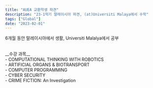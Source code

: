 ```yaml
---
title: "AUEA 교환학생 파견"
description: "23-1학기 말레이시아 파견, (at)Universiti Malaya에서 수학"
tags: ["Global"]
date: "2023-02-01"
---
```


6개월 동안 말레이시아에서 생활, Universiti Malalya에서 공부 <br>

<br>
__수강 과목__<br>
- COMPUTATIONAL THINKING WITH ROBOTICS <br>
- ARTIFICIAL ORGANS & BIOTRANSPORT <br>
- COMPUTER PROGRAMMING <br>
- CYBER SECURITY <br>
- CRIME FICTION: An Investigation <br>